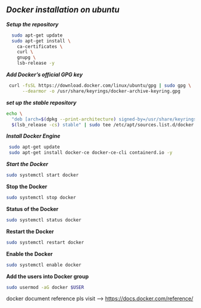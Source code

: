 _Docker installation on ubuntu_
---

_**Setup the repository**_

```bash
  sudo apt-get update
  sudo apt-get install \
    ca-certificates \
    curl \
    gnupg \
    lsb-release -y
```
_**Add Docker’s official GPG key**_

```bash
 curl -fsSL https://download.docker.com/linux/ubuntu/gpg | sudo gpg \
      --dearmor -o /usr/share/keyrings/docker-archive-keyring.gpg
```
_**set up the stable repository**_

```bash
echo \
  "deb [arch=$(dpkg --print-architecture) signed-by=/usr/share/keyrings/docker-archive-keyring.gpg] https://download.docker.com/linux/ubuntu \
  $(lsb_release -cs) stable" | sudo tee /etc/apt/sources.list.d/docker.list > /dev/null
```

_**Install Docker Engine**_

```bash
 sudo apt-get update
 sudo apt-get install docker-ce docker-ce-cli containerd.io -y
```

_**Start the Docker**_

```bash
sudo systemctl start docker
```

**Stop the Docker**

```bash
sudo systemctl stop docker
```
**Status of the Docker**

```bash
sudo systemctl status docker
```


**Restart the Docker**

```bash
sudo systemctl restart docker
```

**Enable the Docker**
```bash
sudo systemctl enable docker
```
**Add the users into Docker group**

```bash
sudo usermod -aG docker $USER
```

docker document reference pls visit --> https://docs.docker.com/reference/
